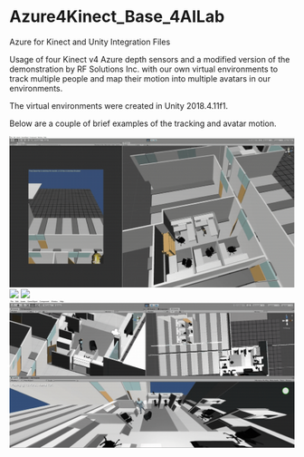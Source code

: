 # Azure4Kinect_Base_4AILab
 Azure for Kinect and Unity Integration Files
 
Usage of four Kinect v4 Azure depth sensors and a modified version of the demonstration
by RF Solutions Inc. with our own virtual environments to track multiple people and
map their motion into multiple avatars in our environments.

The virtual environments were created in Unity 2018.4.11f1.

Below are a couple of brief examples of the tracking and avatar motion.



![](Tracking_VirtualEnv.gif)
![](Lab_Demo2.gif)
![](Lab_Demo3.gif)
![](walking_in_AI_lab.gif)

